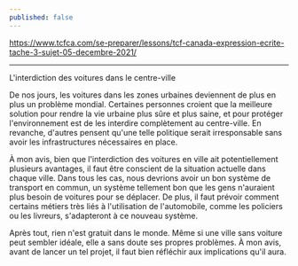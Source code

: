 ```yaml
---
published: false
---
```

https://www.tcfca.com/se-preparer/lessons/tcf-canada-expression-ecrite-tache-3-sujet-05-decembre-2021/

---

L'interdiction des voitures dans le centre-ville

De nos jours, les voitures dans les zones urbaines deviennent de plus en plus un problème mondial. Certaines personnes croient que la meilleure solution pour rendre la vie urbaine plus sûre et plus saine, et pour protéger l'environnement est de les interdire complètement au centre-ville. En revanche, d'autres pensent qu'une telle politique serait irresponsable sans avoir les infrastructures nécessaires en place.

À mon avis, bien que l'interdiction des voitures en ville ait potentiellement plusieurs avantages, il faut être conscient de la situation actuelle dans chaque ville. Dans tous les cas, nous devrions avoir un bon système de transport en commun, un système tellement bon que les gens n'auraient plus besoin de voitures pour se déplacer. De plus, il faut prévoir comment certains métiers très liés à l'utilisation de l'automobile, comme les policiers ou les livreurs, s'adapteront à ce nouveau système.

Après tout, rien n'est gratuit dans le monde. Même si une ville sans voiture peut sembler idéale, elle a sans doute ses propres problèmes. À mon avis, avant de lancer un tel projet, il faut bien réfléchir aux implications qu'il aura.
